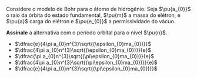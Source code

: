 Considere o modelo de Bohr para o átomo de hidrogênio. Seja $\pu{a_{0}}$ o raio da órbita do estado fundamental, $\pu{m}$ a massa do elétron, e $\pu{a}$ carga do elétron e $\pu{e_{0}}$ a permissividade do vácuo.

**Assinale** a alternativa com o período orbital para o nível $\pu{n}$.

- $\dfrac{e}{4\pi a_{0}n^{3}\sqrt{(\epsilon_{0}ma_{0})}}$
- $\dfrac{4\pi a_{0}n^{3}\sqrt{(\epsilon_{0}ma_{0})}}{e}$
- $\dfrac{\pi a_{0}n^{3}\sqrt{(\pi\epsilon_{0}ma_{0})}}{e}$
- $\dfrac{4\pi a_{0}n^{3}\sqrt{(\pi\epsilon_{0}ma_{0})}}{e}$
- $\dfrac{e}{4\pi a_{0}n^{3}\sqrt{(\pi\epsilon_{0}ma_{0})}}$